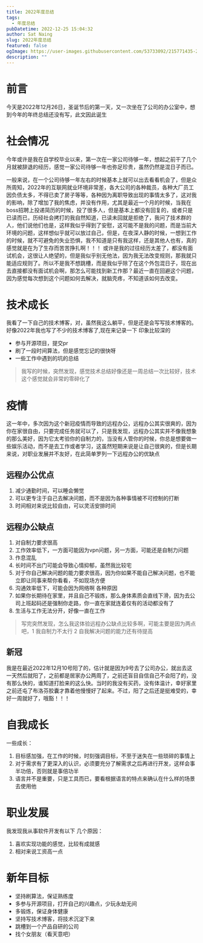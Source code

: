```yaml
---
title: 2022年度总结
tags:
  - 年度总结
pubDatetime: 2022-12-25 15:04:32
author: Sat Naing
slug: 2022年度总结
featured: false
ogImage: https://user-images.githubusercontent.com/53733092/215771435-25408246-2309-4f8b-a781-1f3d93bdf0ec.png
description: ""
---
```


# 前言

今天是2022年12月26日，圣诞节后的第一天，又一次坐在了公司的办公室中，想到今年的年终总结还没有写，此文因此诞生

# 社会情况

今年或许是我在自学校毕业以来，第一次在一家公司待够一年，想起之前干了几个月就被辞退的经历，感觉一家公司待够一年也弥足珍贵，虽然仍然是混日子而已。

一般来说，在一个公司待够一年左右的时候基本上就可以出去看看机会了，但是众所周知，2022年的互联网就业环境非常差，各大公司的各种裁员，各种大厂员工因负债太多，不得已卖了房子等等，各种因为离职导致出现的事情太多了，这对我的影响，除了增加了我的焦虑，并没有作用，尤其是最近一个月的时候，当我在boss招聘上投递简历的时候，投了很多人，但是基本上都没有回复的，或者只是已读而已，历经社会拷打的我自然知道，已读未回就是拒绝了，我问了技术群的人，他们说他们也是，这样我似乎得到了安慰，这可能不是我的问题，而是当前大环境的问题，这样想似乎就可以放过自己，但是，在夜深人静的时候，一想到工作的时候，就不可避免的失业恐惧，我不知道是只有我这样，还是其他人也有，真的感觉就是在为了生存而苦苦挣扎啊！！！
或许是我的过往经历太差了，都没有面试机会，这很让人绝望的，但是我似乎别无他法，因为我无法改变规则，那我就只能适应规则了。所以不是我不想跳槽，而是我似乎除了在这个外包混日子，现在出去直接都没有面试机会啊，那怎么可能找到新工作那？最近一直在回避这个问题，因为感觉每次想到这个问题如何去解决，就脑壳疼，不知道该如何去改变。

# 技术成长

我看了一下自己的技术博客，对，虽然我这么躺平，但是还是会写写技术博客的。好像2022年我也写了不少的技术博客了,现在来记录一下 印象比较深的

- 参与开源项目，提交pr
- 刷了一段时间算法，但是感觉忘记的很快呀
- 一些工作中遇到的坑的总结

> 我写的时候，突然发现，感觉技术总结好像还是一周总结一次比较好，技术这个感觉就会非常的零碎化了

# 疫情

这一年中，多次因为这个新冠疫情而导致的远程办公，远程办公其实很爽的，因为你在家很自由，只要完成任务就可以了，只是我发现，远程办公其实并不像我想象的那么美好，因为它太考验你的自制力的，当没有人管你的时候，你总是想要做一些娱乐活动，而不是去工作或者学习，这虽然短期来说是让自己很爽的，但是长期来说，对职业发展并不友好，在此简单罗列一下远程办公的优缺点

## 远程办公优点

1. 减少通勤时间，可以睡会懒觉
2. 可以更专注于自己去解决问题，而不是因为各种事情被不可控制的打断
3. 时间相对来说比较自由，可以灵活安排时间

## 远程办公缺点

1. 对自制力要求很高
2. 工作效率低下，一方面可能因为vpn问题，另一方面，可能还是自制力问题
3. 作息混乱
4. 长时间不出门可能会导致心情抑郁，虽然我比较宅
5. 对于你自己解决问题的能力要求很高，因为你如果不能自己解决问题，也不能立即让同事来帮你看看，不如现场方便
6. 沟通效率低下，可能会因为网络啊 各种原因
7. 如果你长期待在家里，并且自己不锻炼，那么身体素质会直线下滑，因为去公司上班起码还是强制你走路，你一直在家就连着仅有的活动都没有了
8. 生活与工作无法分开，好像一直在工作

> 写完突然发现，怎么我这体验远程办公缺点比较多啊，可能主要是因为两点吧，1 我自制力不太行 2 自我解决问题的能力还有待提高

## 新冠

我是在最近2022年12月10号阳了的，估计就是因为9号去了公司办公，就出去这一天然后就阳了，之前都是居家办公两周了，之前还盲目自信自己不会阳了的，没有那么快的，谁知道打脸来的这么快。当时的我没有买药，没有体温计，幸好家里之前还屯了布洛芬胶囊才靠着他慢慢好了起来。不过，阳了之后还是挺难受的，幸好一周就好了，哦豁！！！

# 自我成长

一些成长：

1. 目标感加强，在工作的时候，时刻强调目标，不至于迷失在一些琐碎的事情上
2. 对于需求有了更深入的认识，必须要充分了解需求之后再进行开发，这样会事半功倍，否则就是事倍功半
3. 语言并不是重要，只是工具而已，要看根据语言的特点来确认在什么样的场景去使用他

# 职业发展

我发现我从事软件开发有以下 几个原因：

1. 喜欢实现功能的感觉，比较有成就感
2. 相对来说工资高一点

# 新年目标

- 坚持刷算法，保证熟练度
- 多参与开源项目，打开自己的兴趣点，少玩永劫无间
- 多锻炼，保证身体健康
- 坚持写技术博客，将技术沉淀下来
- 跳槽到一个产品自研的公司
- 找个女朋友（看天意吧）
